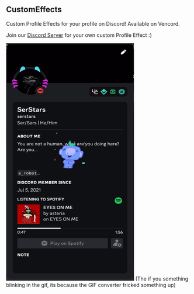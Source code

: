 ## CustomEffects

Custom Profile Effects for your profile on Discord!
Available on Vencord.

Join our [Discord Server](server) for your own custom Profile Effect :)

<img src="/assets/profile.gif" alt="Profile" width="350" height="650">
(The if you something blinking in the gif, its because the GIF converter fricked something up)

[server]: https://discord.gg/
